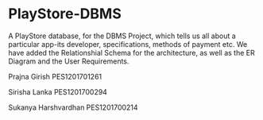 # PlayStore-DBMS
A PlayStore database, for the DBMS Project, which tells us all about a particular app-its developer, specifications, methods of payment etc.
We have added the Relationshial Schema for the architecture, as well as the ER Diagram and the User Requirements. 


Prajna Girish PES1201701261

Sirisha Lanka PES1201700294

Sukanya Harshvardhan PES1201700214
